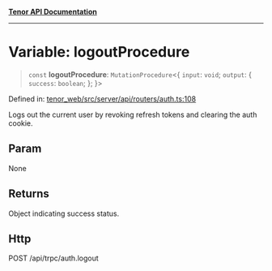 [**Tenor API Documentation**](../../README.md)

***

# Variable: logoutProcedure

> `const` **logoutProcedure**: `MutationProcedure`\<\{ `input`: `void`; `output`: \{ `success`: `boolean`; \}; \}\>

Defined in: [tenor\_web/src/server/api/routers/auth.ts:108](https://github.com/Apantli/Tenor/blob/551fcec623199ab0ac9668d926e7d67c9012d18e/tenor_web/src/server/api/routers/auth.ts#L108)

Logs out the current user by revoking refresh tokens and clearing the auth cookie.

## Param

None

## Returns

Object indicating success status.

## Http

POST /api/trpc/auth.logout
